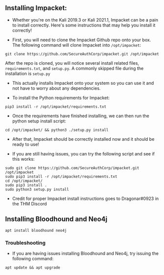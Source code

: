 ## Installing Impacket:

- Whether you're on the Kali 2019.3 or Kali 2021.1, Impacket can be a pain to install  correctly. Here's some instructions that may help you install it correctly!

- First, you will need to clone the Impacket Github repo onto your box. The following command will clone Impacket into `/opt/impacket`:
````
git clone https://github.com/SecureAuthCorp/impacket.git /opt/impacket
````
After the repo is cloned, you will notice several install related files, `requirements.txt`, and `setup.py`. A commonly skipped file during the installation is `setup.py` 
- This actually installs Impacket onto your system so you can use it and not have to worry about any dependencies.

- To install the Python requirements for Impacket:
````
pip3 install -r /opt/impacket/requirements.txt
````
- Once the requirements have finished installing, we can then run the python setup install script:
````
cd /opt/impacket/ && python3 ./setup.py install
````
- After that, Impacket should be correctly installed now and it should be ready to use!

- If you are still having issues, you can try the following script and see if this works:
````
sudo git clone https://github.com/SecureAuthCorp/impacket.git /opt/impacket
sudo pip3 install -r /opt/impacket/requirements.txt
cd /opt/impacket/ 
sudo pip3 install .
sudo python3 setup.py install
````
- Credit for proper Impacket install instructions goes to Dragonar#0923 in the THM Discord 
## Installing Bloodhound and Neo4j
````
apt install bloodhound neo4j
````
### Troubleshooting
- If you are having issues installing Bloodhound and Neo4j, try issuing the following command:
````
apt update && apt upgrade
````



























